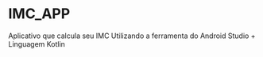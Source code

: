 # IMC_APP
 Aplicativo que calcula seu IMC
Utilizando a ferramenta do Android Studio + Linguagem Kotlin
